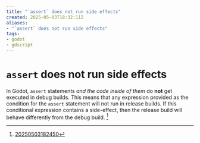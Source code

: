 ```yaml
---
title: "`assert` does not run side effects"
created: 2025-05-03T18:32:11Z
aliases:
- "`assert` does not run side effects"
tags:
- godot
- gdscript
---
```


# `assert` does not run side effects

In Godot, `assert` statements *and the code inside of them* do **not** get executed in debug builds. This means that any expression provided as the condition for the `assert` statement will not run in release builds. If this conditional expression contains a side-effect, then the release build will behave differently from the debug build. [^1]

[^1]: [20250503182450](../entries/20250503182450.md)

